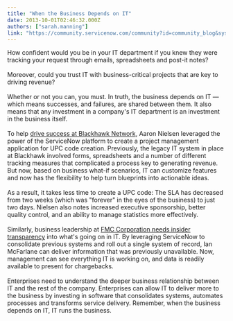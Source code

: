 ```yaml
---
title: "When the Business Depends on IT"
date: 2013-10-01T02:46:32.000Z
authors: ["sarah.manning"]
link: "https://community.servicenow.com/community?id=community_blog&sys_id=4e5ca6a1dbd0dbc01dcaf3231f9619f3"
---
```

<p>How confident would you be in your IT department if you knew they were tracking your request through emails, spreadsheets and post-it notes?<br /> <br />Moreover, could you trust IT with business-critical projects that are key to driving revenue?<br /><br />Whether or not you can, you must. In truth, the business depends on IT — which means successes, and failures, are shared between them. It also means that any investment in a company's IT department is an investment in the business itself. <br /><br />To help <a title="w.youtube.com/watch?v=fTWewG9vErI" href="http://www.youtube.com/watch?v=fTWewG9vErI">drive success at Blackhawk Network</a>, Aaron Nielsen leveraged the power of the ServiceNow platform to create a project management application for UPC code creation. Previously, the legacy IT system in place at Blackhawk involved forms, spreadsheets and a number of different tracking measures that complicated a process key to generating revenue. But now, based on business what-if scenarios, IT can customize features and now has the flexibility to help turn blueprints into actionable ideas. <br /><br />As a result, it takes less time to create a UPC code: The SLA has decreased from two weeks (which was "forever" in the eyes of the business) to just two days. Nielsen also notes increased executive sponsorship, better quality control, and an ability to manage statistics more effectively. <br /><br />Similarly, business leadership at <a title="w.servicenow.com/knowledge.do?sysparm_document_key=kb_knowledge,6381722f6f750100391fe13f9f3ee4da" href="http://www.servicenow.com/knowledge.do?sysparm_document_key=kb_knowledge,6381722f6f750100391fe13f9f3ee4da">FMC Corporation needs insider transparency</a> into what's going on in IT. By leveraging ServiceNow to consolidate previous systems and roll out a single system of record, Ian McFarlane can deliver information that was previously unavailable. Now, management can see everything IT is working on, and data is readily available to present for chargebacks. <br /><br />Enterprises need to understand the deeper business relationship between IT and the rest of the company. Enterprises can allow IT to deliver more to the business by investing in software that consolidates systems, automates processes and transforms service delivery. Remember, when the business depends on IT, IT runs the business.</p>